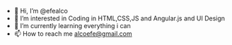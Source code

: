 - 👋 Hi, I’m @efealco
- 👀 I’m interested in Coding in HTML,CSS,JS and Angular.js and UI Design
- 🌱 I’m currently learning everything i can
- 📫 How to reach me alcoefe@gmail.com

<!---
efealco/efealco is a ✨ special ✨ repository because its `README.md` (this file) appears on your GitHub profile.
You can click the Preview link to take a look at your changes.
--->
